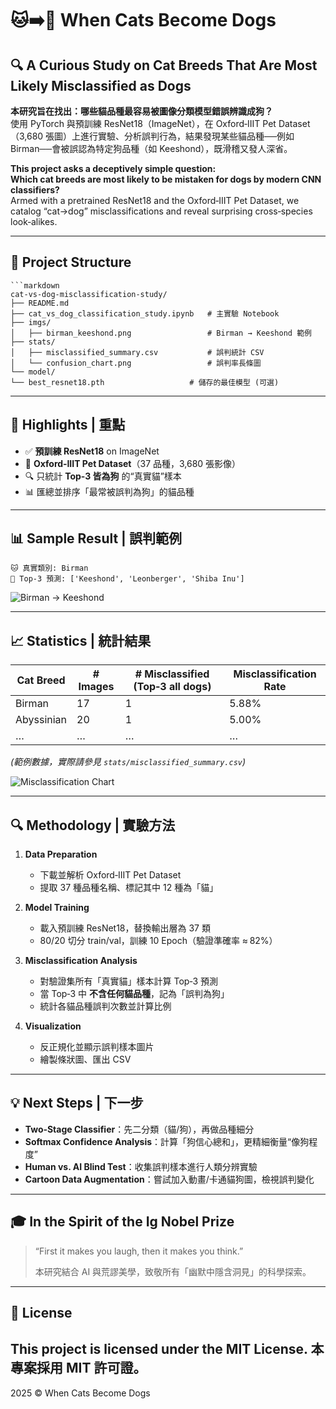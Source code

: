 
# 🐱➡️🐶 When Cats Become Dogs  
## 🔍 A Curious Study on Cat Breeds That Are Most Likely Misclassified as Dogs  

**本研究旨在找出：哪些貓品種最容易被圖像分類模型錯誤辨識成狗？**  
使用 PyTorch 與預訓練 ResNet18（ImageNet），在 Oxford‑IIIT Pet Dataset（3,680 張圖）上進行實驗、分析誤判行為，結果發現某些貓品種──例如 Birman──會被誤認為特定狗品種（如 Keeshond），既滑稽又發人深省。  

**This project asks a deceptively simple question:**  
**Which cat breeds are most likely to be mistaken for dogs by modern CNN classifiers?**  
Armed with a pretrained ResNet18 and the Oxford‑IIIT Pet Dataset, we catalog “cat→dog” misclassifications and reveal surprising cross‑species look‑alikes.  

---

## 📁 Project Structure  

```
```markdown
cat-vs-dog-misclassification-study/
├── README.md
├── cat_vs_dog_classification_study.ipynb   # 主實驗 Notebook
├── imgs/
│   ├── birman_keeshond.png                 # Birman → Keeshond 範例
├── stats/
│   ├── misclassified_summary.csv           # 誤判統計 CSV
│   └── confusion_chart.png                 # 誤判率長條圖
└── model/
└── best_resnet18.pth                   # 儲存的最佳模型 (可選)

````

---

## 🌟 Highlights | 重點

- ✅ **預訓練 ResNet18** on ImageNet  
- 🐾 **Oxford‑IIIT Pet Dataset**（37 品種，3,680 張影像）  
- 🔍 只統計 **Top‑3 皆為狗** 的“真實貓”樣本  
- 📊 匯總並排序「最常被誤判為狗」的貓品種  

---

## 📊 Sample Result | 誤判範例

```text
🐱 真實類別: Birman  
🔺 Top‑3 預測: ['Keeshond', 'Leonberger', 'Shiba Inu']
````

![Birman → Keeshond](imgs/birman_keeshond.png)

---

## 📈 Statistics | 統計結果

| Cat Breed  | # Images | # Misclassified (Top‑3 all dogs) | Misclassification Rate |
| ---------- | -------- | -------------------------------- | ---------------------- |
| Birman     |  17      | 1                                | 5.88%                  |
| Abyssinian |  20      | 1                                | 5.00%                  |
| …          | …        | …                                | …                      |

*(範例數據，實際請參見 `stats/misclassified_summary.csv`)*

![Misclassification Chart](stats/confusion_chart.png)

---

## 🔍 Methodology | 實驗方法

1. **Data Preparation**

   * 下載並解析 Oxford‑IIIT Pet Dataset
   * 提取 37 種品種名稱、標記其中 12 種為「貓」

2. **Model Training**

   * 載入預訓練 ResNet18，替換輸出層為 37 類
   * 80/20 切分 train/val，訓練 10 Epoch（驗證準確率 ≈ 82%）

3. **Misclassification Analysis**

   * 對驗證集所有「真實貓」樣本計算 Top‑3 預測
   * 當 Top‑3 中 **不含任何貓品種**，記為「誤判為狗」
   * 統計各貓品種誤判次數並計算比例

4. **Visualization**

   * 反正規化並顯示誤判樣本圖片
   * 繪製條狀圖、匯出 CSV

---

## 💡 Next Steps | 下一步

* **Two‑Stage Classifier**：先二分類（貓/狗），再做品種細分
* **Softmax Confidence Analysis**：計算「狗信心總和」，更精細衡量“像狗程度”
* **Human vs. AI Blind Test**：收集誤判樣本進行人類分辨實驗
* **Cartoon Data Augmentation**：嘗試加入動畫/卡通貓狗圖，檢視誤判變化

---

## 🎓 In the Spirit of the Ig Nobel Prize

> “First it makes you laugh, then it makes you think.”
>
> 本研究結合 AI 與荒謬美學，致敬所有「幽默中隱含洞見」的科學探索。

---

## 📜 License

This project is licensed under the **MIT License**.
本專案採用 **MIT 許可證**。
---
<footer>
  <p>2025 © When Cats Become Dogs
</p>
</footer>
